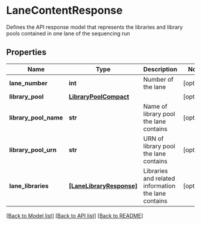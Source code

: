 # LaneContentResponse

Defines the API response model that represents the libraries and library pools contained in one lane of the sequencing run

## Properties
Name | Type | Description | Notes
------------ | ------------- | ------------- | -------------
**lane_number** | **int** | Number of the lane | [optional] 
**library_pool** | [**LibraryPoolCompact**](LibraryPoolCompact.md) |  | [optional] 
**library_pool_name** | **str** | Name of library pool the lane contains | [optional] 
**library_pool_urn** | **str** | URN of library pool the lane contains | [optional] 
**lane_libraries** | [**[LaneLibraryResponse]**](LaneLibraryResponse.md) | Libraries and related information the lane contains | [optional] 

[[Back to Model list]](../README.md#documentation-for-models) [[Back to API list]](../README.md#documentation-for-api-endpoints) [[Back to README]](../README.md)


